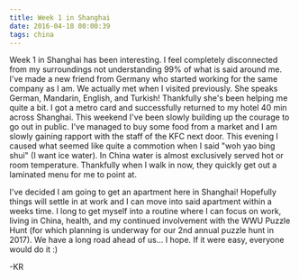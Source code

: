```yaml
---
title: Week 1 in Shanghai
date: 2016-04-18 00:00:39
tags: china
---
```


Week 1 in Shanghai has been interesting.  I feel completely disconnected from my surroundings not understanding 99% of what is said around me.  I've made a new friend from Germany who started working for the same company as I am.  We actually met when I visited previously.  She speaks German, Mandarin, English, and Turkish!  Thankfully she's been helping me quite a bit.  I got a metro card and successfully returned to my hotel 40 min across Shanghai.  This weekend I've been slowly building up the courage to go out in public.  I've managed to buy some food from a market and I am slowly gaining rapport with the staff of the KFC next door.  This evening I caused what seemed like quite a commotion when I said "woh yao bing shui" (I want ice water).  In China water is almost exclusively served hot or room temperature.  Thankfully when I walk in now, they quickly get out a laminated menu for me to point at.

I've decided I am going to get an apartment here in Shanghai!  Hopefully things will settle in at work and I can move into said apartment within a weeks time.  I long to get myself into a routine where I can focus on work, living in China, health, and my continued involvement with the WWU Puzzle Hunt (for which planning is underway for our 2nd annual puzzle hunt in 2017).  We have a long road ahead of us... I hope.  If it were easy, everyone would do it :)

-KR